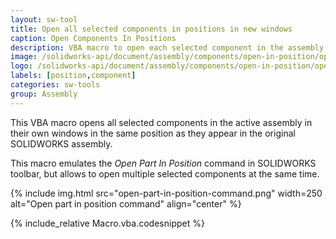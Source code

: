 ```yaml
---
layout: sw-tool
title: Open all selected components in positions in new windows
caption: Open Components In Positions
description: VBA macro to open each selected component in the assembly in the separate window in the same position they appear in the current assembly view
image: /solidworks-api/document/assembly/components/open-in-position/open-in-position.png
logo: /solidworks-api/document/assembly/components/open-in-position/open-in-position.svg
labels: [position,component]
categories: sw-tools
group: Assembly
---
```

This VBA macro opens all selected components in the active assembly in their own windows in the same position as they appear in the original SOLIDWORKS assembly.

This macro emulates the *Open Part In Position* command in SOLIDWORKS toolbar, but allows to open multiple selected components at the same time.

{% include img.html src="open-part-in-position-command.png" width=250 alt="Open part in position command" align="center" %}

{% include_relative Macro.vba.codesnippet %}
